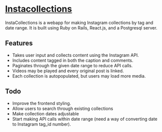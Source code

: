# [Instacollections][liveLink]
[liveLink]: http://insta-collection.herokuapp.com

InstaCollections is a webapp for making Instagram collections by tag and date range. It is built using Ruby on Rails, React.js, and a Postgresql server.

## Features
- Takes user input and collects content using the Instagram API.
- Includes content tagged in both the caption and comments.
- Paginates through the given date range to reduce API calls.
- Videos may be played and every original post is linked.
- Each collection is autopopulated, but users may load more media.

## Todo
- Improve the frontend styling.
- Allow users to search through existing collections
- Make collection dates adjustable
- Start making API calls within date range (need a way of converting date to Instagram tag_id number).
